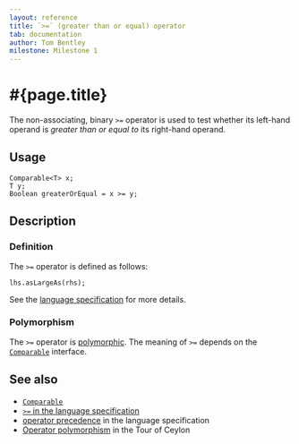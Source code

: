```yaml
---
layout: reference
title: `>=` (greater than or equal) operator
tab: documentation
author: Tom Bentley
milestone: Milestone 1
---
```


# #{page.title}

The non-associating, binary `>=` operator is used to test whether its left-hand 
operand is *greater than or equal to* its right-hand operand.

## Usage 

    Comparable<T> x;
    T y;
    Boolean greaterOrEqual = x >= y;

## Description

### Definition

The `>=` operator is defined as follows:

    lhs.asLargeAs(rhs);

See the [language specification](#{site.urls.spec}#equalitycomparison) for more details.

### Polymorphism

The `>=` operator is [polymorphic](/documentation/reference/operator/operator-polymorphism). 
The meaning of `>=` depends on the 
[`Comparable`](../../ceylon.language/Comparable) interface.

## See also

* [`Comparable`](../../ceylon.language/Comparable)
* [`>=` in the language specification](#{site.urls.spec}#equalitycomparison)
* [operator precedence](#{site.urls.spec}#operatorprecedence) in the 
  language specification
* [Operator polymorphism](/documentation/tour/language-module/#operator_polymorphism) 
  in the Tour of Ceylon

